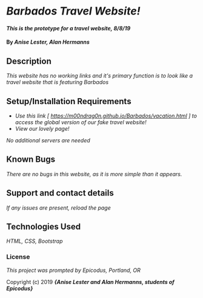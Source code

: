 # _Barbados Travel Website!_

#### _This is the prototype for a travel website, 8/8/19_

#### By _**Anise Lester, Alan Hermanns**_

## Description

_This website has no working links and it's primary function is to look like a travel website that is featuring Barbados_

## Setup/Installation Requirements

* _Use this link [ https://m00ndrag0n.github.io/Barbados/vacation.html ] to access the global version of our fake travel website!_
* _View our lovely page!_

_No additional servers are needed_

## Known Bugs

_There are no bugs in this website, as it is more simple than it appears._

## Support and contact details

_If any issues are present, reload the page_

## Technologies Used

_HTML, CSS, Bootstrap_

### License

*This project was prompted by Epicodus, Portland, OR*

Copyright (c) 2019 **_{Anise Lester and Alan Hermanns, students of Epicodus}_**
